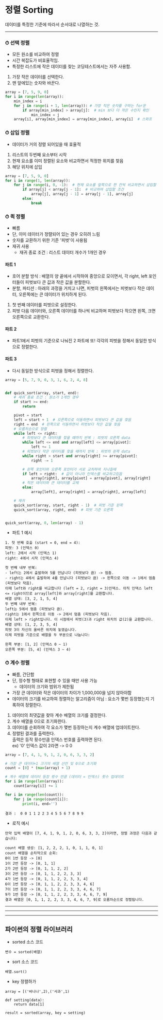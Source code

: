 # 정렬 Sorting

데이터를 특정한 기준에 따라서 순서대로 나열하는 것.

---

### ⏱ 선택 정렬

- 모든 원소를 비교하여 정렬
- 시간 복잡도가 비효율적임.
- 특정한 리스트에 작은 데이터를 찾는 코딩테스트에서는 자주 사용함.

1. 가장 작은 데이터를 선택한다.
2. 맨 앞에있는 숫자와 바꾼다.

```python
array = [7, 5, 9, 0]
for i in range(len(array)):
    min_index = i
    for j in range(i + 1, len(array)): # 가장 작은 숫자를 구하는 for문
        if array[min_index] > array[j]:  # min 보다 더 작은 수인지 확인
            min_index = j
    array[i], array[min_index] = array[min_index], array[i]  # 스와프
```

### ⏱ 삽입 정렬

- 데이터가 거의 정렬 되어있을 때 효율적

1. 리스트의 두번째 요소부터 시작
2. 현재 요소를 이미 정렬된 요소와 비교하면서 적정한 위치를 찾음
3. 해당 위치에 삽입

```python
array = [7, 5, 9, 0]
for i in range(1, len(array)):
    for j in range(i, 0, -1):  # 현재 요소를 앞쪽으로 한 칸씩 비교하면서 삽입할 위차를 찾음.
        if array[j] < array[j - 1]:  # 비교하여 삽입할 조건
            array[j], array[j - 1] = array[j - 1], array[j]
        else:
            break
```

### ⏱ 퀵 정렬

- 빠름
- 단, 이미 데이터가 정렬되어 있는 경우 오히려 느림
- 숫자를 교환하기 위한 기준 '피벗'이 사용됨
- 재귀 사용
    - 재귀 종료 조건 : 리스트 데이터 개수가 1개인 경우

#### 파트 1

- 호어 분할 방식 : 배열의 양 끝에서 시작하여 중앙으로 모이면서, 각 right, left 포인터들이 피벗보다 큰 값과 작은 값을 분할한다.
- 분할, 파티션 : 아래의 과정을 거치고 나면, 피벗의 왼쪽에서는 피벗보다 작은 데이터, 오른쪽에는 큰 데이터가 위치하게 된다.

1. 첫 번째 데이터를 피벗으로 설정한다.
2. 피벗 다음 데이터와, 오른쪽 데이터를 하나씩 비교하며 피벗보다 작으면 왼쪽, 크면 오른쪽으로 교환한다.

#### 파트 2

- 파트1에서 피벗의 기준으로 나눠진 2 파트에 또! 각각의 피벗을 정해서 동일한 방식으로 정렬한다.

#### 파트 3

- 다시 동일한 방식으로 피벗을 정해서 정렬한다.

```python
array = [5, 7, 9, 0, 3, 1, 6, 2, 4, 8]


def quick_sort(array, start, end):
    # 재귀 종료 조건 : 원소가 1개인 경우
    if start >= end:
        return

    pivot = start
    left = start + 1  # 오른쪽으로 이동하면서 피벗보다 큰 값을 찾음
    right = end  # 왼쪽으로 이동하면서 피벗보다 작은 값을 찾음
    # 오름차순으로 정렬
    while left <= right:
        # 피벗보다 큰 데이터를 찾을 떄까지 반복 : 피벗의 오른쪽 data
        while left <= end and array[left] <= array[pivot]:
            left += 1
        # 피벗보다 작은 데이터를 찾을 떄까지 반복 : 피벗의 왼쪽 data
        while right > start and array[right] >= array[pivot]:
            right -= 1

        # 왼쪽 포인터와 오른쪽 포인터가 서로 교차하여 지나칠때
        if left > right:  # 값이 아니라 인덱스를 비교하고있음
            array[right], array[pivot] = array[pivot], array[right]
        # 작은 데이터와 큰 데이터를 교체
        else:
            array[left], array[right] = array[right], array[left]

    # 재귀
    quick_sort(array, start, right - 1)  # 피벗 기준 왼쪽
    quick_sort(array, right, end)  # 피벗 기준 오른쪽


quick_sort(array, 0, len(array) - 1)

```

- 파트 1 예시

```text
1. 첫 번째 호출 (start = 0, end = 4):
피벗: 3 (인덱스 0)
left: 2에서 시작 (인덱스 1)
right: 4에서 시작 (인덱스 4)

첫 번째 내부 반복:
- left는 2에서 출발하여 5를 만납니다 (피벗보다 큼) -> 멈춤.
- right는 4에서 출발하여 4를 만납니다 (피벗보다 큼) -> 왼쪽으로 이동 -> 1에서 멈춤 (피벗보다 작음).
이때 left와 right를 비교합니다 (left = 2, right = 3)인덱스. 아직 인덱스 left <= right이므로 array[left]와 array[right]를 교환합니다.
배열 상태: [3, 2, 1, 5, 4]
두 번째 내부 반복:
left는 5에서 멈춤 (피벗보다 큼).
right는 1에서 왼쪽으로 이동 -> 2에서 멈춤 (피벗보다 작음).
이제 left > right입니다. 이 시점에서 피벗(3)과 right 위치의 값(2)을 교환합니다.
배열 상태: [1, 2, 3, 5, 4]
피벗 3이 자신의 올바른 위치에 놓였습니다.
이제 피벗을 기준으로 배열을 두 부분으로 나눕니다:

왼쪽 부분: [1, 2] (인덱스 0 ~ 1)
오른쪽 부분: [5, 4] (인덱스 3 ~ 4)
```

### ⏱ 계수 정렬

- 빠름, 간단함
- 단, 정수형 형태로 표현할 수 있을 때만 사용 가능
    - 데이터의 크기와 범위가 제한됨
- 가장 큰 데이터와 작은 데이터의 차이가 1,000,000을 넘지 않아야함
- 데이터의 크기를 바교하여 정렬하는 알고리즘이 아님 : 요소가 몇번 등장했는지 기록하여 정렬한다.

1. 데이터의 최댓값을 찾아 계수 배열의 크기를 결정한다.
2. 계수 배열을 0으로 초기화한다.
3. 데이터를 순회하여 각 요소가 몇번 등장하는지 계수 배열에 업데이트한다.
4. 정렬된 결과를 출력한다.  
출력은 등작 횟수만큼 인덱스 번호를 출력하면 된다.  
ex) '0' 인덱스 값이 2라면 -> 0 0
```python
array = [7, 4, 1, 9, 1, 2, 0, 6, 3, 3, 2]

# 가장 큰 데이터+1 크기의 배열 선언 및 0으로 초기화
count = [0] * (max(array) + 1)

# 계수 배열에 데이터 등장 횟수 만큼 (데이터 = 인덱스) 횟수 업데이트
for i in range(len(array)):
    count[array[i]] += 1

for i in range(len(count)):
    for j in range(count[i]):
        print(i, end='')
```
    결과 :  0 0 1 1 2 2 3 4 5 5 6 7 8 9 9


- 로직 예시
```text
만약 입력 배열이 [7, 4, 1, 9, 1, 2, 0, 6, 3, 3, 2]이라면, 정렬 과정은 다음과 같습니다:

count 배열 생성: [1, 2, 2, 2, 1, 0, 1, 1, 0, 1]
count 배열을 순차적으로 순회:
0이 1번 등장 -> [0]
1이 2번 등장 -> [0, 1, 1]
2가 2번 등장 -> [0, 1, 1, 2, 2]
3이 2번 등장 -> [0, 1, 1, 2, 2, 3, 3]
4가 1번 등장 -> [0, 1, 1, 2, 2, 3, 3, 4]
6이 1번 등장 -> [0, 1, 1, 2, 2, 3, 3, 4, 6]
7이 1번 등장 -> [0, 1, 1, 2, 2, 3, 3, 4, 6, 7]
9가 1번 등장 -> [0, 1, 1, 2, 2, 3, 3, 4, 6, 7, 9]
결과 배열은 [0, 1, 1, 2, 2, 3, 3, 4, 6, 7, 9]로 오름차순으로 정렬됩니다.

```

---

---

---
## 파이썬의 정렬 라이브러리
- sorted 소스 코드  
```text
변수 = sorted(배열)
```

- sort 소스 코드
```text
배열.sort()
```

- key 정렬하가
```text
array = [('바나나',2),('사과',1)

def setting(data):
    return data[1]
    
result = sorted(array, key = setting)
```
